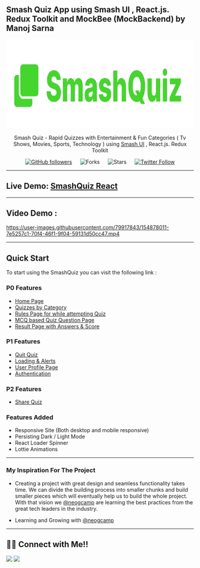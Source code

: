 ## Smash Quiz App using Smash UI , React.js. Redux Toolkit and MockBee (MockBackend) by Manoj Sarna

<div align="center">

<img alt="badminton" src="/public/logo192.png" width="1048px" height="238px" />

Smash Quiz - Rapid Quizzes with Entertainment & Fun Categories ( Tv Shows, Movies, Sports, Technology ) using [Smash UI](https://smashui.netlify.app/) , React.js. Redux Toolkit

[![GitHub followers](https://img.shields.io/github/followers/manojsarna?style=social)](https://github.com/manojsarna)
&emsp;
![Forks](https://img.shields.io/github/forks/manojsarna/manoj-smash-quiz)
&emsp;
![Stars](https://img.shields.io/github/stars/manojsarna/manoj-smash-quiz)
&emsp;
[![Twitter Follow](https://img.shields.io/twitter/follow/manojsarnacom?style=social)](https://twitter.com/manojsarnacom)

</div>

---

## Live Demo: [SmashQuiz React](https://smashquiz-react.netlify.app/)

---

## Video Demo :

https://user-images.githubusercontent.com/79917843/154878011-7e5257c1-70f4-46f1-9f04-59131d50cc47.mp4

---

## Quick Start

To start using the SmashQuiz you can visit the following link :

### P0 Features

- [Home Page](https://smashquiz-react.netlify.app/)
- [Quizzes by Category](https://smashquiz-react.netlify.app/)
- [Rules Page for while attempting Quiz](https://smashquiz-react.netlify.app/)
- [MCQ based Quiz Question Page](https://smashquiz-react.netlify.app/)
- [Result Page with Answers & Score](https://smashquiz-react.netlify.app/)

### P1 Features

- [Quit Quiz](https://smashquiz-react.netlify.app/)
- [Loading & Alerts](https://smashquiz-react.netlify.app/)
- [User Profile Page](https://smashquiz-react.netlify.app/)
- [Authentication](https://smashquiz-react.netlify.app/)

### P2 Features

- [Share Quiz](https://smashquiz-react.netlify.app/)

### Features Added

- Responsive Site (Both desktop and mobile responsive)
- Persisting Dark / Light Mode
- React Loader Spinner
- Lottie Animations

---

### My Inspiration For The Project

- Creating a project with great design and seamless functionality takes time. We can divide the building process into smaller chunks and build smaller pieces which will eventually help us to build the whole project. With that vision we [@neogcamp](https://twitter.com/neogcamp) are learning the best practices from the great tech leaders in the industry.

- Learning and Growing with [@neogcamp](https://twitter.com/neogcamp)

---

## 👨‍💻 Connect with Me!!

<a href="https://twitter.com/manojsarnacom"><img src="https://img.shields.io/badge/Twitter-1DA1F2?style=for-the-badge&logo=twitter&logoColor=white"/></a>
<a href="https://www.linkedin.com/in/manojsarna/"><img src="https://img.shields.io/badge/LinkedIn-0077B5?style=for-the-badge&logo=linkedin&logoColor=white"/></a>
